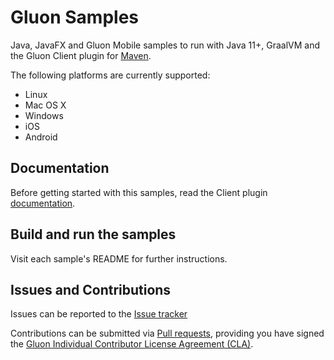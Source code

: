 # Gluon Samples

Java, JavaFX and Gluon Mobile samples to run with Java 11+, GraalVM and the Gluon Client plugin for [Maven](https://github.com/gluonhq/gluonfx-maven-plugin/).

The following platforms are currently supported:

* Linux
* Mac OS X
* Windows
* iOS
* Android

## Documentation

Before getting started with this samples, read the Client plugin [documentation](https://docs.gluonhq.com/).

## Build and run the samples

Visit each sample's README for further instructions.

## Issues and Contributions ##

Issues can be reported to the [Issue tracker](https://github.com/gluonhq/gluon-samples/issues)

Contributions can be submitted via [Pull requests](https://github.com/gluonhq/gluon-samples/pulls), 
providing you have signed the [Gluon Individual Contributor License Agreement (CLA)](https://cla.gluonhq.com).

